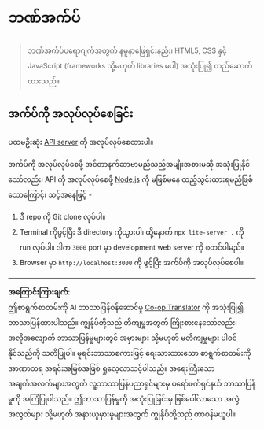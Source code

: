 <!--
CO_OP_TRANSLATOR_METADATA:
{
  "original_hash": "461aa4fc74c6b1789c3a13b5d82c0cd9",
  "translation_date": "2025-08-27T22:02:13+00:00",
  "source_file": "7-bank-project/solution/README.md",
  "language_code": "my"
}
-->
# ဘဏ်အက်ပ်

> ဘဏ်အက်ပ်ပရောဂျက်အတွက် နမူနာဖြေရှင်းနည်း၊ HTML5, CSS နှင့် JavaScript (frameworks သို့မဟုတ် libraries မပါ) အသုံးပြု၍ တည်ဆောက်ထားသည်။

## အက်ပ်ကို အလုပ်လုပ်စေခြင်း

ပထမဦးဆုံး [API server](../api/README.md) ကို အလုပ်လုပ်စေထားပါ။

အက်ပ်ကို အလုပ်လုပ်စေဖို့ အင်တာနက်ဆာဗာမည်သည့်အမျိုးအစားမဆို အသုံးပြုနိုင်သော်လည်း၊ API ကို အလုပ်လုပ်စေဖို့ [Node.js](https://nodejs.org) ကို မဖြစ်မနေ ထည့်သွင်းထားရမည်ဖြစ်သောကြောင့်၊ သင့်အနေဖြင့် -

1. ဒီ repo ကို Git clone လုပ်ပါ။
2. Terminal ကိုဖွင့်ပြီး ဒီ directory ကိုသွားပါ၊ ထို့နောက် `npx lite-server .` ကို run လုပ်ပါ။ ဒါက `3000` port မှာ development web server ကို စတင်ပါမည်။
3. Browser မှာ `http://localhost:3000` ကို ဖွင့်ပြီး အက်ပ်ကို အလုပ်လုပ်စေပါ။

---

**အကြောင်းကြားချက်**:  
ဤစာရွက်စာတမ်းကို AI ဘာသာပြန်ဝန်ဆောင်မှု [Co-op Translator](https://github.com/Azure/co-op-translator) ကို အသုံးပြု၍ ဘာသာပြန်ထားပါသည်။ ကျွန်ုပ်တို့သည် တိကျမှုအတွက် ကြိုးစားနေသော်လည်း၊ အလိုအလျောက် ဘာသာပြန်မှုများတွင် အမှားများ သို့မဟုတ် မတိကျမှုများ ပါဝင်နိုင်သည်ကို သတိပြုပါ။ မူရင်းဘာသာစကားဖြင့် ရေးသားထားသော စာရွက်စာတမ်းကို အာဏာတရ အရင်းအမြစ်အဖြစ် ရှုလေ့လာသင့်ပါသည်။ အရေးကြီးသော အချက်အလက်များအတွက် လူ့ဘာသာပြန်ပညာရှင်များမှ ပရော်ဖက်ရှင်နယ် ဘာသာပြန်မှုကို အကြံပြုပါသည်။ ဤဘာသာပြန်မှုကို အသုံးပြုခြင်းမှ ဖြစ်ပေါ်လာသော အလွဲအလွတ်များ သို့မဟုတ် အနားယူမှားမှုများအတွက် ကျွန်ုပ်တို့သည် တာဝန်မယူပါ။